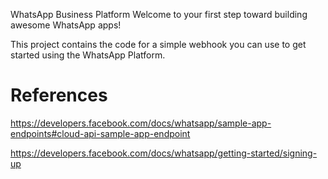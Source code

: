 WhatsApp Business Platform 
Welcome to your first step toward building awesome WhatsApp apps!

This project contains the code for a simple webhook you can use to get started using the WhatsApp Platform.


# References

https://developers.facebook.com/docs/whatsapp/sample-app-endpoints#cloud-api-sample-app-endpoint

https://developers.facebook.com/docs/whatsapp/getting-started/signing-up
